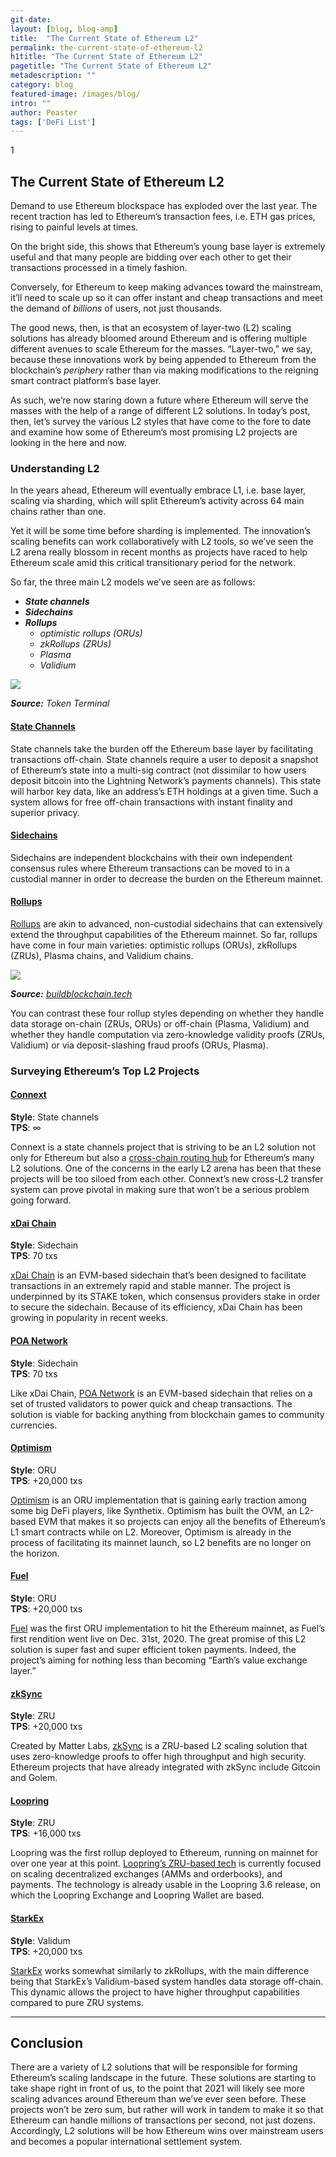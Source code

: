 ```yaml
---
git-date:
layout: [blog, blog-amp]
title:  "The Current State of Ethereum L2"
permalink: the-current-state-of-ethereum-l2
h1title: "The Current State of Ethereum L2"
pagetitle: "The Current State of Ethereum L2"
metadescription: ""
category: blog
featured-image: /images/blog/
intro: ""
author: Peaster
tags: ['DeFi List']
---
```

1
## The Current State of Ethereum L2

Demand to use Ethereum blockspace has exploded over the last year. The recent traction has led to Ethereum’s transaction fees, i.e. ETH gas prices, rising to painful levels at times. 

On the bright side, this shows that Ethereum’s young base layer is extremely useful and that many people are bidding over each other to get their transactions processed in a timely fashion. 

Conversely, for Ethereum to keep making advances toward the mainstream, it’ll need to scale up so it can offer instant and cheap transactions and meet the demand of _billions_ of users, not just thousands. 

The good news, then, is that an ecosystem of layer-two (L2) scaling solutions has already bloomed around Ethereum and is offering multiple different avenues to scale Ethereum for the masses. “Layer-two,” we say, because these innovations work by being appended to Ethereum from the blockchain’s _periphery_ rather than via making modifications to the reigning smart contract platform’s base layer. 

As such, we’re now staring down a future where Ethereum will serve the masses with the help of a range of different L2 solutions. In today’s post, then, let’s survey the various L2 styles that have come to the fore to date and examine how some of Ethereum’s most promising L2 projects are looking in the here and now. 


### Understanding L2

In the years ahead, Ethereum will eventually embrace L1, i.e. base layer, scaling via sharding, which will split Ethereum’s activity across 64 main chains rather than one. 

Yet it will be some time before sharding is implemented. The innovation’s scaling benefits can work collaboratively with L2 tools, so we’ve seen the L2 arena really blossom in recent months as projects have raced to help Ethereum scale amid this critical transitionary period for the network. 

So far, the three main L2 models we’ve seen are as follows: 



*   **_State channels_**
*   **_Sidechains_**
*   **_Rollups_**
    *   _optimistic rollups (ORUs)_
    *   _zkRollups (ZRUs)_
    *   _Plasma_
    *   _Validium_



![](/images/blog/the-current-state-of-ethereum-l2/image1.png)


_**Source:** Token Terminal_


#### <span style="text-decoration:underline;">State Channels</span>

State channels take the burden off the Ethereum base layer by facilitating transactions off-chain. State channels require a user to deposit a snapshot of Ethereum’s state into a multi-sig contract (not dissimilar to how users deposit bitcoin into the Lightning Network’s payments channels). This state will harbor key data, like an address’s ETH holdings at a given time. Such a system allows for free off-chain transactions with instant finality and superior privacy. 


#### <span style="text-decoration:underline;">Sidechains</span>

Sidechains are independent blockchains with their own independent consensus rules where Ethereum transactions can be moved to in a custodial manner in order to decrease the burden on the Ethereum mainnet. 


#### <span style="text-decoration:underline;">Rollups</span>

[Rollups](https://vitalik.ca/general/2021/01/05/rollup.html) are akin to advanced, non-custodial sidechains that can extensively extend the throughput capabilities of the Ethereum mainnet. So far, rollups have come in four main varieties: optimistic rollups (ORUs), zkRollups (ZRUs), Plasma chains, and Validium chains. 


![](/images/blog/the-current-state-of-ethereum-l2/image2.png)


_**Source:** [buildblockchain.tech](https://www.buildblockchain.tech/newsletter/issues/no-99-validium-and-the-layer-2-two-by-two)_

You can contrast these four rollup styles depending on whether they handle data storage on-chain (ZRUs, ORUs) or off-chain (Plasma, Validium) and whether they handle computation via zero-knowledge validity proofs (ZRUs, Validium) or via deposit-slashing fraud proofs (ORUs, Plasma). 


### Surveying Ethereum’s Top L2 Projects


#### <span style="text-decoration:underline;">Connext</span>

**Style**: State channels \
**TPS**: ∞

Connext is a state channels project that is striving to be an L2 solution not only for Ethereum but also a [cross-chain routing hub](https://medium.com/connext/instant-cross-l2-transfers-are-now-on-testnet-2f1295530c22) for Ethereum’s many L2 solutions. One of the concerns in the early L2 arena has been that these projects will be too siloed from each other. Connext’s new cross-L2 transfer system can prove pivotal in making sure that won’t be a serious problem going forward. 


#### <span style="text-decoration:underline;">xDai Chain</span>

**Style**: Sidechain \
**TPS**: 70 txs

[xDai Chain](https://www.xdaichain.com/#:~:text=The%20xDai%20Chain%20is%20a,Proof%2Dof%2DStake%20consensus.) is an EVM-based sidechain that’s been designed to facilitate transactions in an extremely rapid and stable manner. The project is underpinned by its STAKE token, which consensus providers stake in order to secure the sidechain. Because of its efficiency, xDai Chain has been growing in popularity in recent weeks. 


#### <span style="text-decoration:underline;">POA Network</span>

**Style**: Sidechain \
**TPS**: 70 txs

Like xDai Chain, [POA Network](https://www.poa.network/) is an EVM-based sidechain that relies on a set of trusted validators to power quick and cheap transactions. The solution is viable for backing anything from blockchain games to community currencies. 


#### <span style="text-decoration:underline;">Optimism</span>

**Style**: ORU \
**TPS**: +20,000 txs

[Optimism](https://optimism.io/) is an ORU implementation that is gaining early traction among some big DeFi players, like Synthetix. Optimism has built the OVM, an L2-based EVM that makes it so projects can enjoy all the benefits of Ethereum’s L1 smart contracts while on L2. Moreover, Optimism is already in the process of facilitating its mainnet launch, so L2 benefits are no longer on the horizon. 


#### <span style="text-decoration:underline;">Fuel</span>

**Style**: ORU \
**TPS**: +20,000 txs

[Fuel](https://fuel.sh/) was the first ORU implementation to hit the Ethereum mainnet, as Fuel’s first rendition went live on Dec. 31st, 2020. The great promise of this L2 solution is super fast and super efficient token payments. Indeed, the project’s aiming for nothing less than becoming “Earth’s value exchange layer.”


#### <span style="text-decoration:underline;">zkSync</span>

**Style**: ZRU \
**TPS**: +20,000 txs

Created by Matter Labs, [zkSync](https://medium.com/matter-labs/introducing-zk-sync-the-missing-link-to-mass-adoption-of-ethereum-14c9cea83f58) is a ZRU-based L2 scaling solution that uses zero-knowledge proofs to offer high throughput and high security. Ethereum projects that have already integrated with zkSync include Gitcoin and Golem. 


#### <span style="text-decoration:underline;">Loopring</span>

**Style**: ZRU \
**TPS**: +16,000 txs

Loopring was the first rollup deployed to Ethereum, running on mainnet for over one year at this point. [Loopring’s ZRU-based tech](https://loopring.org/#/protocol) is currently focused on scaling decentralized exchanges (AMMs and orderbooks), and payments. The technology is already usable in the Loopring 3.6 release, on which the Loopring Exchange and Loopring Wallet are based.


#### <span style="text-decoration:underline;">StarkEx</span>

**Style**: Validum \
**TPS**: +20,000 txs

[StarkEx](https://starkware.co/product/starkex/) works somewhat similarly to zkRollups, with the main difference being that StarkEx’s Validium-based system handles data storage off-chain. This dynamic allows the project to have higher throughput capabilities compared to pure ZRU systems. 

---
## Conclusion

There are a variety of L2 solutions that will be responsible for forming Ethereum’s scaling landscape in the future. These solutions are starting to take shape right in front of us, to the point that 2021 will likely see more scaling advances around Ethereum than we’ve ever seen before. These projects won’t be zero sum, but rather will work in tandem to make it so that Ethereum can handle millions of transactions per second, not just dozens. Accordingly, L2 solutions will be how Ethereum wins over mainstream users and becomes a popular international settlement system. 
